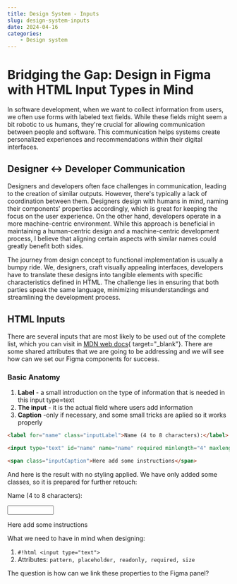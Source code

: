 ```yaml
---
title: Design System - Inputs
slug: design-system-inputs
date: 2024-04-16
categories: 
    - Design system
---
```


# Bridging the Gap: Design in Figma with HTML Input Types in Mind

In software development, when we want to collect information from users, we often use forms with labeled text fields. While these fields might seem a bit robotic to us humans, they're crucial for allowing communication between people and software. This communication helps systems create personalized experiences and recommendations within their digital interfaces.

<!-- more -->

## Designer <-> Developer Communication

Designers and developers often face challenges in communication, leading to the creation of similar outputs. However, there's typically a lack of coordination between them. Designers design with humans in mind, naming their components' properties accordingly, which is great for keeping the focus on the user experience. On the other hand, developers operate in a more machine-centric environment. While this approach is beneficial in maintaining a human-centric design and a machine-centric development process, I believe that aligning certain aspects with similar names could greatly benefit both sides.

The journey from design concept to functional implementation is usually a bumpy ride. We, designers, craft visually appealing interfaces, developers have to translate these designs into tangible elements with specific characteristics defined in HTML. The challenge lies in ensuring that both parties speak the same language, minimizing misunderstandings and streamlining the development process.

## HTML Inputs

There are several inputs that are most likely to be used out of the complete list, which you can visit in [MDN web docs](https://developer.mozilla.org/en-US/docs/Web/HTML/Element/input/button){ target="_blank"}. There are some shared attributes that we are going to be addressing and we will see how can we set our Figma components for success. 

### Basic Anatomy

1. **Label** - a small introduction on the type of information that is needed in this input type=text
2. **The input** - it is the actual field where users add information
3. **Caption** -only if necessary, and some small tricks are aplied so it works properly 

``` html
<label for="name" class="inputLabel">Name (4 to 8 characters):</label> 

<input type="text" id="name" name="name" required minlength="4" maxlength="8" size="10" class="inputTypeText"/>

<span class="inputCaption">Here add some instructions</span>

``` 
And here is the result with no styling applied. We have only added some classes, so it is prepared for further retouch:

<div class="defaultForm">

<label for="name" >Name (4 to 8 characters):</label> 

<input type="text" id="name" name="name" required minlength="4" maxlength="8" size="10"/>

<span>Here add some instructions</span>

</div>

What we need to have in mind when designing: 

1. `#!html <input type="text">`
2. Attributes: `pattern, placeholder, readonly, required, size`

The question is how can we link these properties to the Figma panel? 







